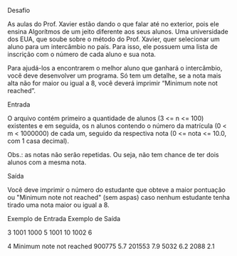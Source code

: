 Desafio

As aulas do Prof. Xavier estão dando o que falar até no exterior, pois ele ensina Algorítmos de um jeito diferente aos seus alunos. Uma universidade dos EUA, que soube sobre o método do Prof. Xavier, quer selecionar um aluno para um intercâmbio no país. Para isso, ele possuem uma lista de inscrição com o número de cada aluno e sua nota. 

Para ajudá-los a encontrarem o melhor aluno que ganhará o intercâmbio, você deve desenvolver um programa. Só tem um detalhe, se a nota mais alta não for maior ou igual a 8, você deverá imprimir “Minimum note not reached”.

Entrada

O arquivo contém primeiro a quantidade de alunos (3 <= n <= 100) existentes e em seguida, os n alunos contendo o número da matrícula (0 < m < 1000000) de cada um, seguido da respectiva nota (0 <= nota <= 10.0, com 1 casa decimal).

Obs.: as notas não serão repetidas. Ou seja, não tem chance de ter dois alunos com a mesma nota.

Saída

Você deve imprimir o número do estudante que obteve a maior pontuação ou "Minimum note not reached" (sem aspas) caso nenhum estudante tenha tirado uma nota maior ou igual a 8.
 
Exemplo de Entrada 	Exemplo de Saída

3                   1001
1000 5
1001 10
1002 6

4                   Minimum note not reached
900775 5.7
201553 7.9
5032 6.2
2088 2.1

